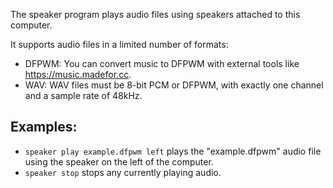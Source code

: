 The speaker program plays audio files using speakers attached to this computer.

It supports audio files in a limited number of formats:
* DFPWM: You can convert music to DFPWM with external tools like https://music.madefor.cc.
* WAV: WAV files must be 8-bit PCM or DFPWM, with exactly one channel and a sample rate of 48kHz.

## Examples:
* `speaker play example.dfpwm left` plays the "example.dfpwm" audio file using the speaker on the left of the computer.
* `speaker stop` stops any currently playing audio.